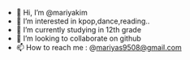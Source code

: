- 👋 Hi, I’m @mariyakim
- 👀 I’m interested in kpop,dance,reading..
- 🌱 I’m currently studying in 12th grade
- 💞️ I’m looking to collaborate on github
- 📫 How to reach me : @mariyas9508@gmail.com

<!---
mariyakim/mariyakim is a ✨ special ✨ repository because its `README.md` (this file) appears on your GitHub profile.
You can click the Preview link to take a look at your changes.
--->
